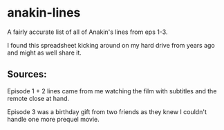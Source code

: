 # anakin-lines
A fairly accurate list of all of Anakin's lines from eps 1-3.

I found this spreadsheet kicking around on my hard drive from years ago and might as well share it. 

## Sources:
Episode 1 + 2 lines came from me watching the film with subtitles and the remote close at hand.

Episode 3 was a birthday gift from two friends as they knew I couldn't handle one more prequel movie. 
